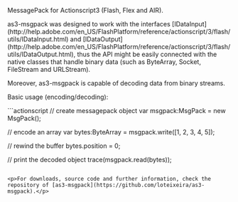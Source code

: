 <p>MessagePack for Actionscript3 (Flash, Flex and AIR).</p>
<p>as3-msgpack was designed to work with the interfaces [IDataInput](http://help.adobe.com/en_US/FlashPlatform/reference/actionscript/3/flash/utils/IDataInput.html) and [IDataOutput](http://help.adobe.com/en_US/FlashPlatform/reference/actionscript/3/flash/utils/IDataOutput.html), thus the API might be easily connected with the native classes that handle binary data (such as ByteArray, Socket, FileStream and URLStream).</p>
<p>Moreover, as3-msgpack is capable of decoding data from binary streams.</p>

<p>Basic usage (encoding/decoding):</p>
```actionscript
// create messagepack object
var msgpack:MsgPack = new MsgPack();

// encode an array
var bytes:ByteArray = msgpack.write([1, 2, 3, 4, 5]);

// rewind the buffer
bytes.position = 0;

// print the decoded object
trace(msgpack.read(bytes));
```

<p>For downloads, source code and further information, check the repository of [as3-msgpack](https://github.com/loteixeira/as3-msgpack).</p>